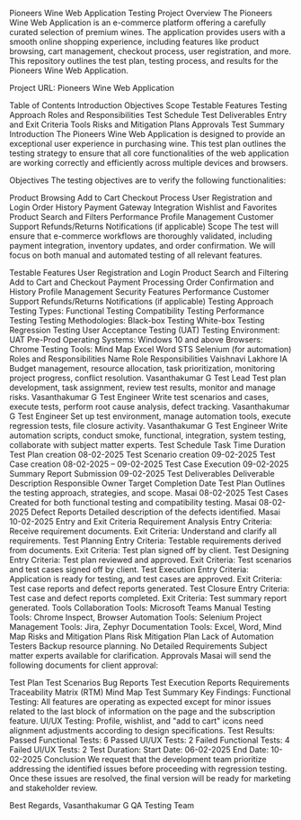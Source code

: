 Pioneers Wine Web Application Testing
Project Overview
The Pioneers Wine Web Application is an e-commerce platform offering a carefully curated selection of premium wines. The application provides users with a smooth online shopping experience, including features like product browsing, cart management, checkout process, user registration, and more. This repository outlines the test plan, testing process, and results for the Pioneers Wine Web Application.

Project URL:
Pioneers Wine Web Application

Table of Contents
Introduction
Objectives
Scope
Testable Features
Testing Approach
Roles and Responsibilities
Test Schedule
Test Deliverables
Entry and Exit Criteria
Tools
Risks and Mitigation Plans
Approvals
Test Summary
Introduction
The Pioneers Wine Web Application is designed to provide an exceptional user experience in purchasing wine. This test plan outlines the testing strategy to ensure that all core functionalities of the web application are working correctly and efficiently across multiple devices and browsers.

Objectives
The testing objectives are to verify the following functionalities:

Product Browsing
Add to Cart
Checkout Process
User Registration and Login
Order History
Payment Gateway Integration
Wishlist and Favorites
Product Search and Filters
Performance
Profile Management
Customer Support
Refunds/Returns
Notifications (if applicable)
Scope
The test will ensure that e-commerce workflows are thoroughly validated, including payment integration, inventory updates, and order confirmation. We will focus on both manual and automated testing of all relevant features.

Testable Features
User Registration and Login
Product Search and Filtering
Add to Cart and Checkout
Payment Processing
Order Confirmation and History
Profile Management
Security Features
Performance
Customer Support
Refunds/Returns
Notifications (if applicable)
Testing Approach
Testing Types:
Functional Testing
Compatibility Testing
Performance Testing
Testing Methodologies:
Black-box Testing
White-box Testing
Regression Testing
User Acceptance Testing (UAT)
Testing Environment:
UAT
Pre-Prod
Operating Systems:
Windows 10 and above
Browsers:
Chrome
Testing Tools:
Mind Map
Excel
Word
STS
Selenium (for automation)
Roles and Responsibilities
Name	Role	Responsibilities
Vaishnavi Lakhore	IA	Budget management, resource allocation, task prioritization, monitoring project progress, conflict resolution.
Vasanthakumar G	Test Lead	Test plan development, task assignment, review test results, monitor and manage risks.
Vasanthakumar G	Test Engineer	Write test scenarios and cases, execute tests, perform root cause analysis, defect tracking.
Vasanthakumar G	Test Engineer	Set up test environment, manage automation tools, execute regression tests, file closure activity.
Vasanthakumar G	Test Engineer	Write automation scripts, conduct smoke, functional, integration, system testing, collaborate with subject matter experts.
Test Schedule
Task	Time Duration
Test Plan creation	08-02-2025
Test Scenario creation	09-02-2025
Test Case creation	08-02-2025 – 09-02-2025
Test Case Execution	09-02-2025
Summary Report Submission	09-02-2025
Test Deliverables
Deliverable	Description	Responsible Owner	Target Completion Date
Test Plan	Outlines the testing approach, strategies, and scope.	Masai	08-02-2025
Test Cases	Created for both functional testing and compatibility testing.	Masai	08-02-2025
Defect Reports	Detailed description of the defects identified.	Masai	10-02-2025
Entry and Exit Criteria
Requirement Analysis
Entry Criteria: Receive requirement documents.
Exit Criteria: Understand and clarify all requirements.
Test Planning
Entry Criteria: Testable requirements derived from documents.
Exit Criteria: Test plan signed off by client.
Test Designing
Entry Criteria: Test plan reviewed and approved.
Exit Criteria: Test scenarios and test cases signed off by client.
Test Execution
Entry Criteria: Application is ready for testing, and test cases are approved.
Exit Criteria: Test case reports and defect reports generated.
Test Closure
Entry Criteria: Test case and defect reports completed.
Exit Criteria: Test summary report generated.
Tools
Collaboration Tools: Microsoft Teams
Manual Testing Tools: Chrome Inspect, Browser
Automation Tools: Selenium
Project Management Tools: Jira, Zephyr
Documentation Tools: Excel, Word, Mind Map
Risks and Mitigation Plans
Risk	Mitigation Plan
Lack of Automation Testers	Backup resource planning.
No Detailed Requirements	Subject matter experts available for clarification.
Approvals
Masai will send the following documents for client approval:

Test Plan
Test Scenarios
Bug Reports
Test Execution Reports
Requirements Traceability Matrix (RTM)
Mind Map
Test Summary
Key Findings:
Functional Testing: All features are operating as expected except for minor issues related to the last block of information on the page and the subscription feature.
UI/UX Testing: Profile, wishlist, and "add to cart" icons need alignment adjustments according to design specifications.
Test Results:
Passed Functional Tests: 6
Passed UI/UX Tests: 2
Failed Functional Tests: 4
Failed UI/UX Tests: 2
Test Duration:
Start Date: 06-02-2025
End Date: 10-02-2025
Conclusion
We request that the development team prioritize addressing the identified issues before proceeding with regression testing. Once these issues are resolved, the final version will be ready for marketing and stakeholder review.

Best Regards,
Vasanthakumar G
QA Testing Team

